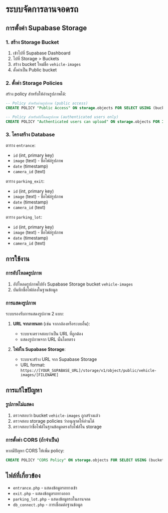 # ระบบจัดการลานจอดรถ

## การตั้งค่า Supabase Storage

### 1. สร้าง Storage Bucket
1. เข้าไปที่ Supabase Dashboard
2. ไปที่ Storage > Buckets
3. สร้าง bucket ใหม่ชื่อ `vehicle-images`
4. ตั้งค่าเป็น Public bucket

### 2. ตั้งค่า Storage Policies
สร้าง policy สำหรับให้อ่านรูปภาพได้:

```sql
-- Policy สำหรับอ่านรูปภาพ (public access)
CREATE POLICY "Public Access" ON storage.objects FOR SELECT USING (bucket_id = 'vehicle-images');

-- Policy สำหรับอัปโหลดรูปภาพ (authenticated users only)
CREATE POLICY "Authenticated users can upload" ON storage.objects FOR INSERT WITH CHECK (bucket_id = 'vehicle-images' AND auth.role() = 'authenticated');
```

### 3. โครงสร้าง Database
ตาราง `entrance`:
- `id` (int, primary key)
- `image` (text) - ชื่อไฟล์รูปภาพ
- `date` (timestamp)
- `camera_id` (text)

ตาราง `parking_exit`:
- `id` (int, primary key)
- `image` (text) - ชื่อไฟล์รูปภาพ
- `date` (timestamp)
- `camera_id` (text)

ตาราง `parking_lot`:
- `id` (int, primary key)
- `image` (text) - ชื่อไฟล์รูปภาพ
- `date` (timestamp)
- `camera_id` (text)

## การใช้งาน

### การอัปโหลดรูปภาพ
1. อัปโหลดรูปภาพไปยัง Supabase Storage bucket `vehicle-images`
2. บันทึกชื่อไฟล์ลงในฐานข้อมูล

### การแสดงรูปภาพ
ระบบรองรับการแสดงรูปภาพ 2 แบบ:

1. **URL จากภายนอก** (เช่น จากกล้องหรือระบบอื่น):
   - ระบบจะตรวจสอบว่าเป็น URL ที่ถูกต้อง
   - แสดงรูปภาพจาก URL นั้นโดยตรง

2. **ไฟล์ใน Supabase Storage**:
   - ระบบจะสร้าง URL จาก Supabase Storage
   - URL format: `https://[YOUR_SUPABASE_URL]/storage/v1/object/public/vehicle-images/[FILENAME]`

## การแก้ไขปัญหา

### รูปภาพไม่แสดง
1. ตรวจสอบว่า bucket `vehicle-images` ถูกสร้างแล้ว
2. ตรวจสอบ storage policies ว่าอนุญาตให้อ่านได้
3. ตรวจสอบว่าชื่อไฟล์ในฐานข้อมูลตรงกับไฟล์ใน storage

### การตั้งค่า CORS (ถ้าจำเป็น)
หากมีปัญหา CORS ให้เพิ่ม policy:
```sql
CREATE POLICY "CORS Policy" ON storage.objects FOR SELECT USING (bucket_id = 'vehicle-images');
```

## ไฟล์ที่เกี่ยวข้อง
- `entrance.php` - แสดงข้อมูลรถทางเข้า
- `exit.php` - แสดงข้อมูลรถทางออก  
- `parking_lot.php` - แสดงข้อมูลรถในลานจอด
- `db_connect.php` - การเชื่อมต่อฐานข้อมูล 